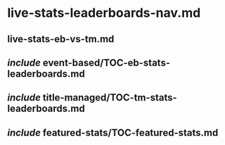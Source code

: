 # live-stats-leaderboards-nav.md

## live-stats-eb-vs-tm.md

## _include_ event-based/TOC-eb-stats-leaderboards.md

## _include_ title-managed/TOC-tm-stats-leaderboards.md

## _include_ featured-stats/TOC-featured-stats.md
